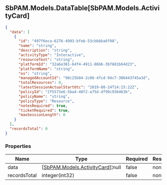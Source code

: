 
<h2 id="tocS_SbPAM.Models.DataTable[SbPAM.Models.ActivityCard]">SbPAM.Models.DataTable[SbPAM.Models.ActivityCard]</h2>

<a id="schemasbpam.models.datatable[sbpam.models.activitycard]"></a>
<a id="schema_SbPAM.Models.DataTable[SbPAM.Models.ActivityCard]"></a>
<a id="tocSsbpam.models.datatable[sbpam.models.activitycard]"></a>
<a id="tocssbpam.models.datatable[sbpam.models.activitycard]"></a>

```json
{
  "data": [
    {
      "id": "497f6eca-6276-4993-bfeb-53cbbbba6f08",
      "name": "string",
      "description": "string",
      "activityType": "Interactive",
      "resourceText": "string",
      "platformId": "32a6e381-64f4-4911-86b6-3bf681b64d23",
      "platformName": "string",
      "os": "string",
      "managedAccountId": "98c25b84-2c06-4fcd-94c7-306443f45a3d",
      "totalResources": 0,
      "latestSessionActualStartUtc": "2019-08-24T14:15:22Z",
      "policyId": "2f5573e6-5ba4-48f2-a75d-df99c936463b",
      "policyName": "string",
      "policyType": "Resource",
      "notesRequired": true,
      "ticketRequired": true,
      "maxSessionLength": 0
    }
  ],
  "recordsTotal": 0
}

```

### Properties

|Name|Type|Required|Restrictions|Description|
|---|---|---|---|---|
|data|[[SbPAM.Models.ActivityCard](../Models/sbpam.models.activitycard.md)]¦null|false|none|none|
|recordsTotal|integer(int32)|false|none|none|


